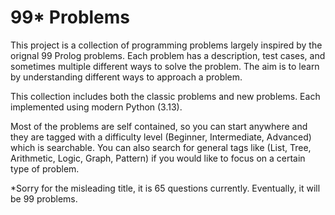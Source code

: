 # 99* Problems

This project is a collection of programming problems largely inspired by the orignal 99 Prolog problems. Each problem has a description, test cases, and sometimes multiple different ways to solve the problem. The aim is to learn by understanding different ways to approach a problem.

This collection includes both the classic problems and new problems. Each implemented using modern Python (3.13).

Most of the problems are self contained, so you can start anywhere and they are tagged with a difficulty level (Beginner, Intermediate, Advanced) which is searchable. You can also search for general tags like (List, Tree, Arithmetic, Logic, Graph, Pattern) if you would like to focus on a certain type of problem.

*Sorry for the misleading title, it is 65 questions currently. Eventually, it will be 99 problems.